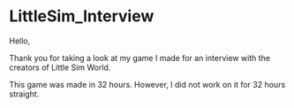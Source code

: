 # LittleSim_Interview

Hello,

Thank you for taking a look at my game I made for an interview with the creators of Little Sim World.

This game was made in 32 hours. However, I did not work on it for 32 hours straight.
